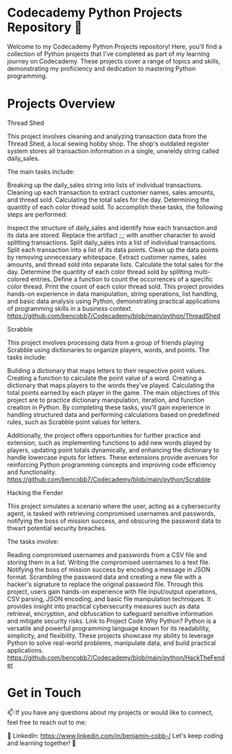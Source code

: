 # Codecademy Python Projects Repository 🐍
Welcome to my Codecademy Python Projects repository! Here, you'll find a collection of Python projects that I've completed as part of my learning journey on Codecademy. These projects cover a range of topics and skills, demonstrating my proficiency and dedication to mastering Python programming.

# Projects Overview
Thread Shed

This project involves cleaning and analyzing transaction data from the Thread Shed, a local sewing hobby shop. The shop's outdated register system stores all transaction information in a single, unwieldy string called daily_sales.

The main tasks include:

Breaking up the daily_sales string into lists of individual transactions.
Cleaning up each transaction to extract customer names, sales amounts, and thread sold.
Calculating the total sales for the day.
Determining the quantity of each color thread sold.
To accomplish these tasks, the following steps are performed:

Inspect the structure of daily_sales and identify how each transaction and its data are stored.
Replace the artifact ;,; with another character to avoid splitting transactions.
Split daily_sales into a list of individual transactions.
Split each transaction into a list of its data points.
Clean up the data points by removing unnecessary whitespace.
Extract customer names, sales amounts, and thread sold into separate lists.
Calculate the total sales for the day.
Determine the quantity of each color thread sold by splitting multi-colored entries.
Define a function to count the occurrences of a specific color thread.
Print the count of each color thread sold.
This project provides hands-on experience in data manipulation, string operations, list handling, and basic data analysis using Python, demonstrating practical applications of programming skills in a business context.
https://github.com/bencobb7/Codecademy/blob/main/python/ThreadShed

Scrabble

This project involves processing data from a group of friends playing Scrabble using dictionaries to organize players, words, and points. The tasks include:

Building a dictionary that maps letters to their respective point values.
Creating a function to calculate the point value of a word.
Creating a dictionary that maps players to the words they've played.
Calculating the total points earned by each player in the game.
The main objectives of this project are to practice dictionary manipulation, iteration, and function creation in Python. By completing these tasks, you'll gain experience in handling structured data and performing calculations based on predefined rules, such as Scrabble point values for letters.

Additionally, the project offers opportunities for further practice and extension, such as implementing functions to add new words played by players, updating point totals dynamically, and enhancing the dictionary to handle lowercase inputs for letters. These extensions provide avenues for reinforcing Python programming concepts and improving code efficiency and functionality.
https://github.com/bencobb7/Codecademy/blob/main/python/Scrabble

Hacking the Fender

This project simulates a scenario where the user, acting as a cybersecurity agent, is tasked with retrieving compromised usernames and passwords, notifying the boss of mission success, and obscuring the password data to thwart potential security breaches.

The tasks involve:

Reading compromised usernames and passwords from a CSV file and storing them in a list.
Writing the compromised usernames to a text file.
Notifying the boss of mission success by encoding a message in JSON format.
Scrambling the password data and creating a new file with a hacker's signature to replace the original password file.
Through this project, users gain hands-on experience with file input/output operations, CSV parsing, JSON encoding, and basic file manipulation techniques. It provides insight into practical cybersecurity measures such as data retrieval, encryption, and obfuscation to safeguard sensitive information and mitigate security risks.
Link to Project Code
Why Python?
Python is a versatile and powerful programming language known for its readability, simplicity, and flexibility. These projects showcase my ability to leverage Python to solve real-world problems, manipulate data, and build practical applications.
https://github.com/bencobb7/Codecademy/blob/main/python/HackTheFender

# Get in Touch
📫 If you have any questions about my projects or would like to connect, feel free to reach out to me:

💼 LinkedIn: https://www.linkedin.com/in/benjamin-cobb-/
Let's keep coding and learning together! 🚀
